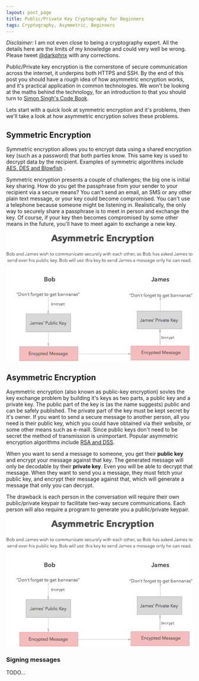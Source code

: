 ```yaml
---
layout: post_page
title: Public/Private Key Cryptography for Beginners
tags: Cryptography, Asymmetric, Beginners
---
```


_Disclaimer:_ I am not even close to being a cryptography expert. All the details here are the limits of my knowledge and could very well be wrong. Please tweet [@darkphnx](https://twitter.com/darkphnx) with any corrections.

Public/Private key encryption is the cornerstone of secure communication across the internet, it underpins both HTTPS and SSH. By the end of this post you should have a rough idea of how asymmetric encryption works, and it's practical application in common technologies. We won't be looking at the maths behind the technology, for an introduction to that you should turn to [Simon Singh's Code  Book][1].

Lets start with a quick look at symmetric encryption and it's problems, then we'll take a look at how asymmetric encryption solves these problems.

## Symmetric Encryption
Symmetric encryption allows you to encrypt data using a shared encryption key (such as a password) that both parties know. This same key is used to decrypt data by the recipient. Examples of symmetric algorithms include [AES, DES and Blowfish][2] .

Symmetric encryption presents a couple of challenges; the big one is initial key sharing. How do you get the passphrase from your sender to your recipient via a secure means? You can't send an email, an SMS or any other plain text message, or your key could become compromised. You can't use a telephone because someone might be listening in. Realistically, the only way to securely share a passphrase is to meet in person and exchange the key. Of course, if your key then becomes compromised by some other means in the future, you'll have to meet again to exchange a new key.

![Symmetric Encryption](/assets/symmetric.png)

## Asymmetric Encryption
Asymmetric encryption (also known as public-key encryption) sovles the key exchange problem by building it's keys as two parts, a public key and a private key. The public part of the key is (as the name suggests) public and can be safely published. The private part of the key must be kept secret by it's owner. If you want to send a secure message to another person, all you need is their public key, which you could have obtained via their website, or some other means such as e-maill. Since public keys don't need to be secret the method of transmission is unimportant. Popular asymmetric encryption algorithms include [RSA and DSS][3].

When you want to send a message to someone, you get their **public key** and encrypt your message against that key. The generated message will only be decodable by their **private key**. Even you will be able to decrypt that message. When they want to send you a message, they must fetch your public key, and encrypt their message against that, which will generate a message that only you can decrypt.

The drawback is each person in the conversation will require their own public/private keypair to facilitate two-way secure communications. Each person will also require a program to generate you a public/private keypair.

![Asymmetric Encryption](/assets/asymmetric.png)

### Signing messages
TODO...


[1]: http://www.amazon.co.uk/gp/product/1857028899/ref=as_li_tl?ie=UTF8&camp=1634&creative=6738&creativeASIN=1857028899&linkCode=as2&tag=danwent-21&linkId=VQZQD7DEECEH4NWU "amazon.co.uk - Simon Singh's Code Book"
[2]: http://en.wikipedia.org/wiki/Symmetric-key_algorithm "Symmetric Key Algorithm - Wikipedia"
[3]: http://en.wikipedia.org/wiki/Public-key_cryptography "Public-key Cryptography - Wikipedia"